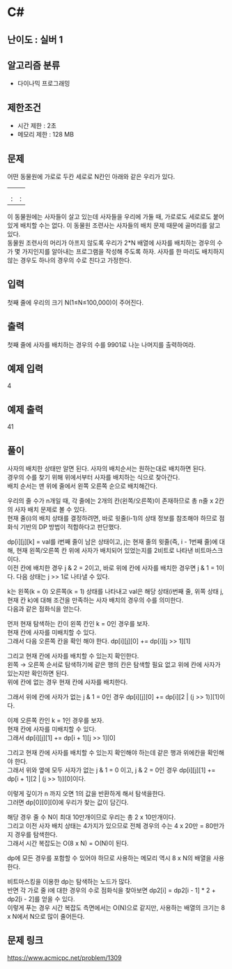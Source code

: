 # C#

## 난이도 : 실버 1

## 알고리즘 분류
  - 다이나믹 프로그래밍

## 제한조건
  - 시간 제한 : 2초
  - 메모리 제한 : 128 MB

## 문제
어떤 동물원에 가로로 두칸 세로로 N칸인 아래와 같은 우리가 있다.<br/>

|||
|:---:|:---:|
|||
|||
|:|:|


이 동물원에는 사자들이 살고 있는데 사자들을 우리에 가둘 때, 가로로도 세로로도 붙어 있게 배치할 수는 없다. 이 동물원 조련사는 사자들의 배치 문제 때문에 골머리를 앓고 있다.<br/>
동물원 조련사의 머리가 아프지 않도록 우리가 2*N 배열에 사자를 배치하는 경우의 수가 몇 가지인지를 알아내는 프로그램을 작성해 주도록 하자. 사자를 한 마리도 배치하지 않는 경우도 하나의 경우의 수로 친다고 가정한다.<br/>


## 입력
첫째 줄에 우리의 크기 N(1≤N≤100,000)이 주어진다.<br/>


## 출력
첫째 줄에 사자를 배치하는 경우의 수를 9901로 나눈 나머지를 출력하여라.<br/>


## 예제 입력
4<br/>


## 예제 출력
41<br/>


## 풀이
사자의 배치한 상태만 알면 된다. 사자의 배치순서는 원하는대로 배치하면 된다.<br/>
경우의 수를 찾기 위해 위에서부터 사자를 배치하는 식으로 찾아간다.<br/>
배치 순서는 맨 위에 줄에서 왼쪽 오른쪽 순으로 배치해간다.<br/>


우리의 줄 수가 n개일 때, 각 줄에는 2개의 칸(왼쪽/오른쪽)이 존재하므로 총 n줄 x 2칸의 사자 배치 문제로 볼 수 있다.<br/>
현재 줄(i)의 배치 상태를 결정하려면, 바로 윗줄(i-1)의 상태 정보를 참조해야 하므로 점화식 기반의 DP 방법이 적합하다고 판단했다.<br/>


dp[i][j][k] = val를 i번째 줄이 남은 상태이고, j는 현재 줄의 윗줄(즉, i - 1번째 줄)에 대해, 현재 왼쪽/오른쪽 칸 위에 사자가 배치되어 있었는지를 2비트로 나타낸 비트마스크이다.<br/>
이전 칸에 배치한 경우 j & 2 = 2이고, 바로 위에 칸에 사자를 배치한 경우면 j & 1 = 1이다. 다음 상태는 j >> 1로 나타낼 수 있다.<br/>


k는 왼쪽(k = 0) 오른쪽(k = 1) 상태를 나타내고 val은 해당 상태(i번째 줄, 위쪽 상태 j, 현재 칸 k)에 대해 조건을 만족하는 사자 배치의 경우의 수를 의미한다.<br/>
다음과 같은 점화식을 얻는다.<br/>


먼저 현재 탐색하는 칸이 왼쪽 칸인 k = 0인 경우를 보자.<br/>
현재 칸에 사자를 미배치할 수 있다.<br/>
그래서 다음 오른쪽 칸을 확인 해야 한다. dp[i][j][0] += dp[i][j >> 1][1]<br/>


그리고 현재 칸에 사자를 배치할 수 있는지 확인한다.<br/>
왼쪽 → 오른쪽 순서로 탐색하기에 같은 행의 칸은 탐색할 필요 없고 위에 칸에 사자가 있는지만 확인하면 된다.<br/>
위에 칸에 없는 경우 현재 칸에 사자를 배치한다.<br/>


그래서 위에 칸에 사자가 없는 j & 1 = 0인 경우 dp[i][j][0] += dp[i][2 | (j >> 1)][1]이다.<br/>


이제 오른쪽 칸인 k = 1인 경우를 보자.<br/>
현재 칸에 사자를 미배치할 수 있다.<br/>
그래서 dp[i][j][1] += dp[i + 1][j >> 1][0]<br/>


그리고 현재 칸에 사자를 배치할 수 있는지 확인해야 하는데 같은 행과 위에칸을 확인해야 한다.<br/>
그래서 위와 옆에 모두 사자가 없는 j & 1 = 0 이고, j & 2 = 0인 경우 dp[i][j][1] += dp[i + 1][2 | (j >> 1)][0]이다.<br/>


이렇게 깊이가 n 까지 오면 1의 값을 반환하게 해서 탐색을한다.<br/>
그러면 dp[0][0][0]에 우리가 찾는 값이 담긴다.<br/>


해당 경우 줄 수 N이 최대 10만개이므로 우리는 총 2 x 10만개이다.<br/>
그리고 이전 사자 배치 상태는 4가지가 있으므로 전체 경우의 수는 4 x 20만 = 80만가지 경우를 탐색한다.<br/>
그래서 시간 복잡도는 O(8 x N) = O(N)이 된다.<br/>


dp에 모든 경우를 포함할 수 있어야 하므로 사용하는 메모리 역시 8 x N의 배열을 사용한다.<br/>


비트마스킹을 이용한 dp는 탐색하는 노드가 많다.<br/>
반면 각 가로 줄 i에 대한 경우의 수로 점화식을 찾아보면 dp2[i] = dp2[i - 1] * 2 + dp2[i - 2]를 얻을 수 있다.<br/>
이렇게 푸는 경우 시간 복잡도 측면에서는 O(N)으로 같지만, 사용하는 배열의 크기는 8 x N에서 N으로 많이 줄어든다.<br/>


## 문제 링크
https://www.acmicpc.net/problem/1309